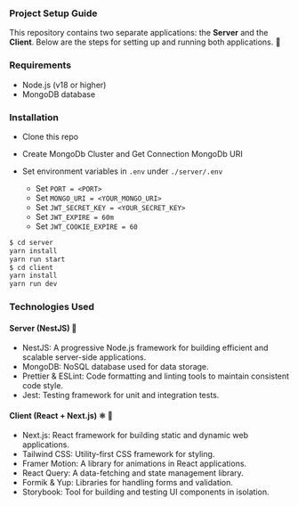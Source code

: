 ### Project Setup Guide

This repository contains two separate applications: the **Server** and the **Client**. Below are the steps for setting up and running both applications. 🚀

### Requirements

<ul>
  <li>Node.js (v18 or higher) </li>
  <li>MongoDB database
</li>
</ul>

### Installation

- Clone this repo
- Create MongoDb Cluster and Get Connection MongoDb URI
- Set environment variables in `.env` under `./server/.env`

  - Set `PORT = <PORT>`
  - Set `MONGO_URI = <YOUR_MONGO_URI>`
  - Set `JWT_SECRET_KEY = <YOUR_SECRET_KEY>`
  - Set `JWT_EXPIRE = 60m`
  - Set `JWT_COOKIE_EXPIRE = 60`

```bash
$ cd server
yarn install
yarn run start
$ cd client
yarn install
yarn run dev
```


### Technologies Used

#### Server (NestJS) 🐯

<ul>
  <li> NestJS: A progressive Node.js framework for building efficient and scalable server-side applications. </li>
  <li>MongoDB: NoSQL database used for data storage.</li>
  <li>Prettier & ESLint: Code formatting and linting tools to maintain consistent code style.
</li>
  <li>Jest: Testing framework for unit and integration tests.
</li>
</ul>

#### Client (React + Next.js) ⚛ 🔼

<ul>
  <li>Next.js: React framework for building static and dynamic web applications.
 </li>
  <li>Tailwind CSS: Utility-first CSS framework for styling.
</li>
  <li>Framer Motion: A library for animations in React applications.

</li>
  <li>React Query: A data-fetching and state management library.

</li>
  <li>Formik & Yup: Libraries for handling forms and validation.
</li>
  <li>Storybook: Tool for building and testing UI components in isolation.
</li>
</ul>
